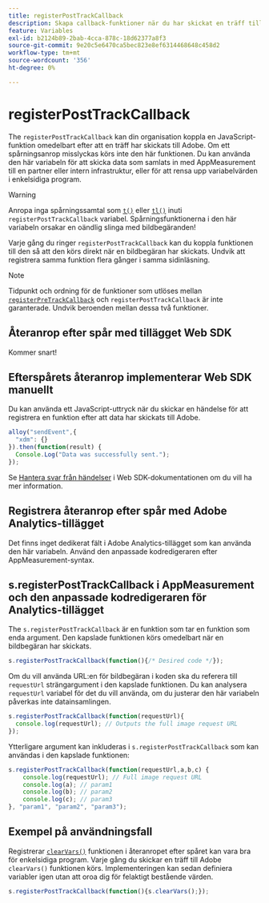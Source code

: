 ```yaml
---
title: registerPostTrackCallback
description: Skapa callback-funktioner när du har skickat en träff till Adobe.
feature: Variables
exl-id: b2124b89-2bab-4cca-878c-18d62377a8f3
source-git-commit: 9e20c5e6470ca5bec823e8ef6314468648c458d2
workflow-type: tm+mt
source-wordcount: '356'
ht-degree: 0%

---
```


# registerPostTrackCallback

The `registerPostTrackCallback` kan din organisation koppla en JavaScript-funktion omedelbart efter att en träff har skickats till Adobe. Om ett spårningsanrop misslyckas körs inte den här funktionen. Du kan använda den här variabeln för att skicka data som samlats in med AppMeasurement till en partner eller intern infrastruktur, eller för att rensa upp variabelvärden i enkelsidiga program.

>[!WARNING]
>
>Anropa inga spårningssamtal som [`t()`](t-method.md) eller [`tl()`](tl-method.md) inuti `registerPostTrackCallback` variabel. Spårningsfunktionerna i den här variabeln orsakar en oändlig slinga med bildbegäranden!

Varje gång du ringer `registerPostTrackCallback` kan du koppla funktionen till den så att den körs direkt när en bildbegäran har skickats. Undvik att registrera samma funktion flera gånger i samma sidinläsning.

>[!NOTE]
>
>Tidpunkt och ordning för de funktioner som utlöses mellan [`registerPreTrackCallback`](registerpretrackcallback.md) och `registerPostTrackCallback` är inte garanterade. Undvik beroenden mellan dessa två funktioner.

## Återanrop efter spår med tillägget Web SDK

Kommer snart!

## Efterspårets återanrop implementerar Web SDK manuellt

Du kan använda ett JavaScript-uttryck när du skickar en händelse för att registrera en funktion efter att data har skickats till Adobe.

```js
alloy("sendEvent",{
  "xdm": {}
}).then(function(result) {
  Console.Log("Data was successfully sent.");
});
```

Se [Hantera svar från händelser](https://experienceleague.adobe.com/docs/experience-platform/edge/fundamentals/tracking-events.html#handling-responses-from-events) i Web SDK-dokumentationen om du vill ha mer information.

## Registrera återanrop efter spår med Adobe Analytics-tillägget

Det finns inget dedikerat fält i Adobe Analytics-tillägget som kan använda den här variabeln. Använd den anpassade kodredigeraren efter AppMeasurement-syntax.

## s.registerPostTrackCallback i AppMeasurement och den anpassade kodredigeraren för Analytics-tillägget

The `s.registerPostTrackCallback` är en funktion som tar en funktion som enda argument. Den kapslade funktionen körs omedelbart när en bildbegäran har skickats.

```js
s.registerPostTrackCallback(function(){/* Desired code */});
```

Om du vill använda URL:en för bildbegäran i koden ska du referera till `requestUrl` strängargument i den kapslade funktionen. Du kan analysera `requestUrl` variabel för det du vill använda, om du justerar den här variabeln påverkas inte datainsamlingen.

```js
s.registerPostTrackCallback(function(requestUrl){
  console.log(requestUrl); // Outputs the full image request URL
});
```

Ytterligare argument kan inkluderas i `s.registerPostTrackCallback` som kan användas i den kapslade funktionen:

```js
s.registerPostTrackCallback(function(requestUrl,a,b,c) {
    console.log(requestUrl); // Full image request URL
    console.log(a); // param1
    console.log(b); // param2
    console.log(c); // param3
}, "param1", "param2", "param3");
```

## Exempel på användningsfall

Registrerar [`clearVars()`](clearvars.md) funktionen i återanropet efter spåret kan vara bra för enkelsidiga program. Varje gång du skickar en träff till Adobe `clearVars()` funktionen körs. Implementeringen kan sedan definiera variabler igen utan att oroa dig för felaktigt bestående värden.

```js
s.registerPostTrackCallback(function(){s.clearVars();});
```
